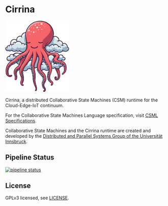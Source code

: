 # Cirrina

<img src="cirrina.svg" alt="Logo" width="200"/>

Cirrina, a distributed Collaborative State Machines (CSM) runtime for the Cloud-Edge-IoT continuum.

For the Collaborative State Machines Language specification,
visit [CSML Specifications](https://git.uibk.ac.at/informatik/dps/dps-dc-software/cirrina/-/wikis/csml-specifications).

Collaborative State Machines and the Cirrina runtime are created and developed by the [Distributed and Parallel Systems Group of the
Universität Innsbruck](https://dps.uibk.ac.at/).

## Pipeline Status

[![pipeline status](https://git.uibk.ac.at/informatik/dps/dps-dc-software/cirrina/badges/develop/pipeline.svg)](https://git.uibk.ac.at/informatik/dps/dps-dc-software/cirrina/-/commits/develop)

## License

GPLv3 licensed, see [LICENSE](LICENSE).